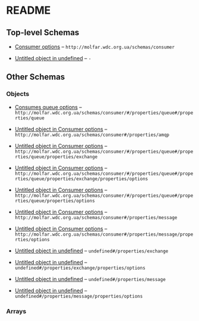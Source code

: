 # README

## Top-level Schemas

*   [Consumer options](./consumer.md "Bla bla bla") – `http://molfar.wdc.org.ua/schemas/consumer`

*   [Untitled object in undefined](./publisher.md) – `-`

## Other Schemas

### Objects

*   [Consumes queue options](./consumer-properties-consumes-queue-options.md "Options for queue configuration") – `http://molfar.wdc.org.ua/schemas/consumer/#/properties/queue#/properties/queue`

*   [Untitled object in Consumer options](./consumer-properties-amqp.md) – `http://molfar.wdc.org.ua/schemas/consumer#/properties/amqp`

*   [Untitled object in Consumer options](./consumer-properties-consumes-queue-options-properties-exchange.md) – `http://molfar.wdc.org.ua/schemas/consumer/#/properties/queue#/properties/queue/properties/exchange`

*   [Untitled object in Consumer options](./consumer-properties-consumes-queue-options-properties-exchange-properties-options.md) – `http://molfar.wdc.org.ua/schemas/consumer/#/properties/queue#/properties/queue/properties/exchange/properties/options`

*   [Untitled object in Consumer options](./consumer-properties-consumes-queue-options-properties-options.md) – `http://molfar.wdc.org.ua/schemas/consumer/#/properties/queue#/properties/queue/properties/options`

*   [Untitled object in Consumer options](./consumer-properties-message.md) – `http://molfar.wdc.org.ua/schemas/consumer#/properties/message`

*   [Untitled object in Consumer options](./consumer-properties-message-properties-options.md) – `http://molfar.wdc.org.ua/schemas/consumer#/properties/message/properties/options`

*   [Untitled object in undefined](./publisher-properties-exchange.md) – `undefined#/properties/exchange`

*   [Untitled object in undefined](./publisher-properties-exchange-properties-options.md) – `undefined#/properties/exchange/properties/options`

*   [Untitled object in undefined](./publisher-properties-message.md) – `undefined#/properties/message`

*   [Untitled object in undefined](./publisher-properties-message-properties-options.md) – `undefined#/properties/message/properties/options`

### Arrays

